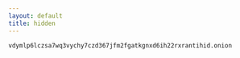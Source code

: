 ```yaml
---
layout: default
title: hidden
---
```


<div class="post">

```
vdymlp6lczsa7wq3vychy7czd367jfm2fgatkgnxd6ih22rxrantihid.onion
```


</div>

